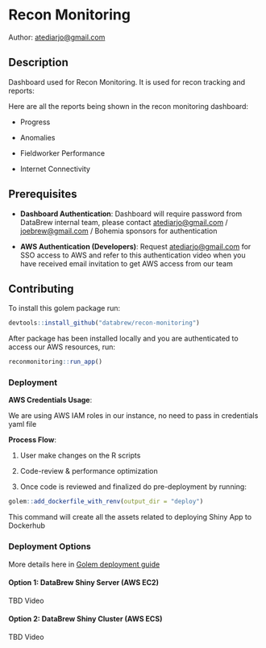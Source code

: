 # Recon Monitoring

Author: atediarjo@gmail.com

## Description

Dashboard used for Recon Monitoring. It is used for recon tracking and reports:

Here are all the reports being shown in the recon monitoring dashboard:

- Progress

- Anomalies

- Fieldworker Performance

- Internet Connectivity

## Prerequisites

- **Dashboard Authentication**: Dashboard will require password from DataBrew internal team, please contact atediarjo@gmail.com  / joebrew@gmail.com / Bohemia sponsors for authentication

- **AWS Authentication (Developers)**: Request atediarjo@gmail.com for SSO access to AWS and refer to this authentication video when you have received email invitation to get AWS access from our team

## Contributing

To install this golem package run:
```r
devtools::install_github("databrew/recon-monitoring")
```

After package has been installed locally and you are authenticated to access our AWS resources, run:
```r
reconmonitoring::run_app()
```

### Deployment

**AWS Credentials Usage**:

We are using AWS IAM roles in our instance, no need to pass in credentials yaml file

**Process Flow**:

1. User make changes on the R scripts

2. Code-review & performance optimization

3. Once code is reviewed and finalized do pre-deployment by running:

```r
golem::add_dockerfile_with_renv(output_dir = "deploy")
```

This command will create all the assets related to deploying Shiny App to Dockerhub


### Deployment Options
More details here in [Golem deployment guide](https://cran.r-project.org/web/packages/golem/vignettes/c_deploy.html)

#### Option 1: DataBrew Shiny Server (AWS EC2)
TBD Video

#### Option 2: DataBrew Shiny Cluster (AWS ECS)
TBD Video






